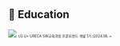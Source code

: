 ## 📎 Education
<img src="https://img.shields.io/badge/LG U+ URECA-A50034?style=flat&logo=lg&logoColor=white">  
<span style="font-size:50%"> LG U+ URECA SW교육과정 프론트엔드 개발 1기 (2024.06. ~ </span>

